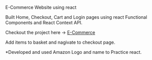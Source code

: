 E-Commerce Website using react

Built Home, Checkout, Cart and Login pages using react Functional Components and React Context API.

Checkout the project here -> [E-Commerce ](https://amazn-clone-1993.web.app/)

Add items to basket and nagivate to checkout page.



*Developed and used Amazon Logo and name to Practice react.
